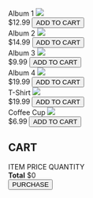 <!DOCTYPE html>
<html>
    <head>
        </header>
        <section class="container content-section">
            <div class="shop-items">
                <div class="shop-item">
                    <span class="shop-item-title">Album 1</span>
                    <img class="shop-item-image" src="https://encrypted-tbn0.gstatic.com/images?q=tbn:ANd9GcTUaFH2Bv2Ic7HloYmvMV-gPG2w-7hytvP2EXz3YVww&s">
                    <div class="shop-item-details">
                        <span class="shop-item-price">$12.99</span>
                        <button class="btn btn-primary shop-item-button" type="button">ADD TO CART</button>
                    </div>
                </div>
                <div class="shop-item">
                    <span class="shop-item-title">Album 2</span>
                    <img class="shop-item-image" src="Images/Album 2.png">
                    <div class="shop-item-details">
                        <span class="shop-item-price">$14.99</span>
                        <button class="btn btn-primary shop-item-button"type="button">ADD TO CART</button>
                    </div>
                </div>
                <div class="shop-item">
                    <span class="shop-item-title">Album 3</span>
                    <img class="shop-item-image" src="Images/Album 3.png">
                    <div class="shop-item-details">
                        <span class="shop-item-price">$9.99</span>
                        <button class="btn btn-primary shop-item-button" type="button">ADD TO CART</button>
                    </div>
                </div>
                <div class="shop-item">
                    <span class="shop-item-title">Album 4</span>
                    <img class="shop-item-image" src="Images/Album 4.png">
                    <div class="shop-item-details">
                        <span class="shop-item-price">$19.99</span>
                        <button class="btn btn-primary shop-item-button" type="button">ADD TO CART</button>
                    </div>
                </div>
            </div>
        </section>
        <section class="container content-section">
            <div class="shop-items">
                <div class="shop-item">
                    <span class="shop-item-title">T-Shirt</span>
                    <img class="shop-item-image" src="Images/Shirt.png">
                    <div class="shop-item-details">
                        <span class="shop-item-price">$19.99</span>
                        <button class="btn btn-primary shop-item-button" type="button">ADD TO CART</button>
                    </div>
                </div>
                <div class="shop-item">
                    <span class="shop-item-title">Coffee Cup</span>
                    <img class="shop-item-image" src="Images/Cofee.png">
                    <div class="shop-item-details">
                        <span class="shop-item-price">$6.99</span>
                        <button class="btn btn-primary shop-item-button" type="button">ADD TO CART</button>
                    </div>
                </div>
            </div>
        </section>
        <section class="container content-section">
            <h2 class="section-header">CART</h2>
            <div class="cart-row">
                <span class="cart-item cart-header cart-column">ITEM</span>
                <span class="cart-price cart-header cart-column">PRICE</span>
                <span class="cart-quantity cart-header cart-column">QUANTITY</span>
            </div>
            <div class="cart-items">
            </div>
            <div class="cart-total">
                <strong class="cart-total-title">Total</strong>
                <span class="cart-total-price">$0</span>
            </div>
            <button class="btn btn-primary btn-purchase" type="button">PURCHASE</button>
    </body>
</html>
<script>
if (document.readyState == 'loading') {
    document.addEventListener('DOMContentLoaded', ready)
} else {
    ready()
}
function ready() {
    var removeCartItemButtons = document.getElementsByClassName('btn-danger')
    for (var i = 0; i < removeCartItemButtons.length; i++) {
        var button = removeCartItemButtons[i]
        button.addEventListener('click', removeCartItem)
    }
    var quantityInputs = document.getElementsByClassName('cart-quantity-input')
    for (var i = 0; i < quantityInputs.length; i++) {
        var input = quantityInputs[i]
        input.addEventListener('change', quantityChanged)
    }
    var addToCartButtons = document.getElementsByClassName('shop-item-button')
    for (var i = 0; i < addToCartButtons.length; i++) {
        var button = addToCartButtons[i]
        button.addEventListener('click', addToCartClicked)
    }
    document.getElementsByClassName('btn-purchase')[0].addEventListener('click', purchaseClicked)
}
function purchaseClicked() {
    alert('Thank you for your purchase')
    var cartItems = document.getElementsByClassName('cart-items')[0]
    while (cartItems.hasChildNodes()) {
        cartItems.removeChild(cartItems.firstChild)
    }
    updateCartTotal()
}
function removeCartItem(event) {
    var buttonClicked = event.target
    buttonClicked.parentElement.parentElement.remove()
    updateCartTotal()
}
function quantityChanged(event) {
    var input = event.target
    if (isNaN(input.value) || input.value <= 0) {
        input.value = 1
    }
    updateCartTotal()
}
function addToCartClicked(event) {
    var button = event.target
    var shopItem = button.parentElement.parentElement
    var title = shopItem.getElementsByClassName('shop-item-title')[0].innerText
    var price = shopItem.getElementsByClassName('shop-item-price')[0].innerText
    var imageSrc = shopItem.getElementsByClassName('shop-item-image')[0].src
    addItemToCart(title, price, imageSrc)
    updateCartTotal()
}
function addItemToCart(title, price, imageSrc) {
    var cartRow = document.createElement('div')
    cartRow.classList.add('cart-row')
    var cartItems = document.getElementsByClassName('cart-items')[0]
    var cartItemNames = cartItems.getElementsByClassName('cart-item-title')
    for (var i = 0; i < cartItemNames.length; i++) {
        if (cartItemNames[i].innerText == title) {
            alert('This item is already added to the cart')
            return
        }
    }
    var cartRowContents = `
        <div class="cart-item cart-column">
            <img class="cart-item-image" src="${imageSrc}" width="100" height="100">
            <span class="cart-item-title">${title}</span>
        </div>
        <span class="cart-price cart-column">${price}</span>
        <div class="cart-quantity cart-column">
            <input class="cart-quantity-input" type="number" value="1">
            <button class="btn btn-danger" type="button">REMOVE</button>
        </div>`
    cartRow.innerHTML = cartRowContents
    cartItems.append(cartRow)
    cartRow.getElementsByClassName('btn-danger')[0].addEventListener('click', removeCartItem)
    cartRow.getElementsByClassName('cart-quantity-input')[0].addEventListener('change', quantityChanged)
}
function updateCartTotal() {
    var cartItemContainer = document.getElementsByClassName('cart-items')[0]
    var cartRows = cartItemContainer.getElementsByClassName('cart-row')
    var total = 0
    for (var i = 0; i < cartRows.length; i++) {
        var cartRow = cartRows[i]
        var priceElement = cartRow.getElementsByClassName('cart-price')[0]
        var quantityElement = cartRow.getElementsByClassName('cart-quantity-input')[0]
        var price = parseFloat(priceElement.innerText.replace('$', ''))
        var quantity = quantityElement.value
        total = total + (price * quantity)
    }
    total = Math.round(total * 100) / 100
    document.getElementsByClassName('cart-total-price')[0].innerText = '$' + total
}
</script>

</body>
</html>
